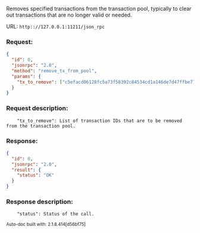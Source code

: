 Removes specified transactions from the transaction pool, typically to clear out transactions that are no longer valid or needed.

URL: ```http:://127.0.0.1:11211/json_rpc```
### Request: 
```json
{
  "id": 0,
  "jsonrpc": "2.0",
  "method": "remove_tx_from_pool",
  "params": {
    "tx_to_remove": ["c5efacd06128fc5a73f58392c84534cd1a146de7d47ffbe770486cce5130dc1f","c2f0de2ef4753dc0ec8dd2da5ebf8e77f07d2ac0791357a9e3f2537071b33762"]
  }
}
```
### Request description: 
```
    "tx_to_remove": List of transaction IDs that are to be removed from the transaction pool.

```
### Response: 
```json
{
  "id": 0,
  "jsonrpc": "2.0",
  "result": {
    "status": "OK"
  }
}
```
### Response description: 
```
    "status": Status of the call.

```
<sub>Auto-doc built with: 2.1.8.414[d56bf75]</sub>